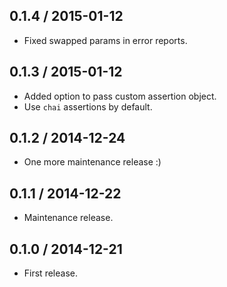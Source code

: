 0.1.4 / 2015-01-12
------------------

- Fixed swapped params in error reports.


0.1.3 / 2015-01-12
------------------

- Added option to pass custom assertion object.
- Use `chai` assertions by default.


0.1.2 / 2014-12-24
------------------

- One more maintenance release :)


0.1.1 / 2014-12-22
------------------

- Maintenance release.


0.1.0 / 2014-12-21
------------------

- First release.
